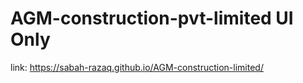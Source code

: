 # AGM-construction-pvt-limited UI Only
link:
https://sabah-razaq.github.io/AGM-construction-limited/
